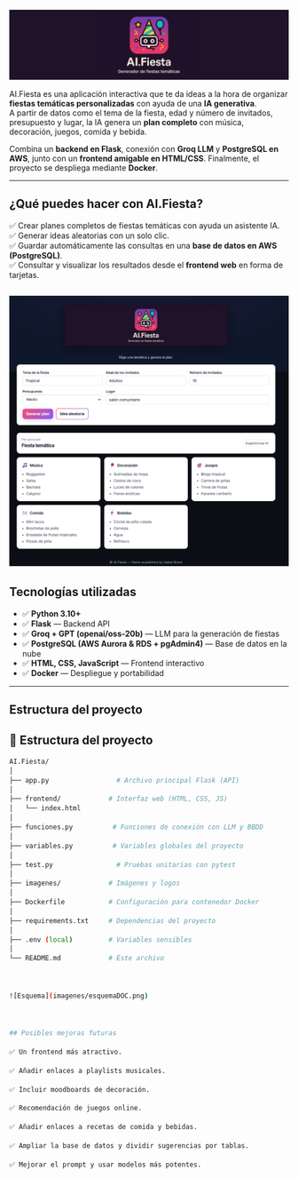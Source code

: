 ![Logo](imagenes/banner.png)

AI.Fiesta es una aplicación interactiva que te da ideas a la hora de organizar **fiestas temáticas personalizadas** con ayuda de una **IA generativa**.  
A partir de datos como el tema de la fiesta, edad y número de invitados, presupuesto y lugar, la IA genera un **plan completo** con música, decoración, juegos, comida y bebida.  

Combina un **backend en Flask**, conexión con **Groq LLM** y **PostgreSQL en AWS**, junto con un **frontend amigable en HTML/CSS**. Finalmente, el proyecto se despliega mediante **Docker**.  

---


## ¿Qué puedes hacer con AI.Fiesta?  

✅ Crear planes completos de fiestas temáticas con ayuda un asistente IA.  
✅ Generar ideas aleatorias con un solo clic.  
✅ Guardar automáticamente las consultas en una **base de datos en AWS (PostgreSQL)**.  
✅ Consultar y visualizar los resultados desde el **frontend web** en forma de tarjetas.  

![Logo](imagenes/Web.png)
---

## Tecnologías utilizadas  

- ✅ **Python 3.10+**  
- ✅ **Flask** — Backend API  
- ✅ **Groq + GPT (openai/oss-20b)** — LLM para la generación de fiestas  
- ✅ **PostgreSQL (AWS Aurora & RDS + pgAdmin4)** — Base de datos en la nube  
- ✅ **HTML, CSS, JavaScript** — Frontend interactivo  
- ✅ **Docker** — Despliegue y portabilidad  

---

## Estructura del proyecto  

## 📂 Estructura del proyecto  

```bash
AI.Fiesta/
│
├── app.py                 # Archivo principal Flask (API)
│  
├── frontend/            # Interfaz web (HTML, CSS, JS)
│   └── index.html
│
├── funciones.py          # Funciones de conexión con LLM y BBDD
│ 
├── variables.py          # Variables globales del proyecto  
│
├── test.py                # Pruebas unitarias con pytest
│ 
├── imagenes/            # Imágenes y logos
│ 
├── Dockerfile           # Configuración para contenedor Docker
│
├── requirements.txt     # Dependencias del proyecto
│
├── .env (local)         # Variables sensibles
│
└── README.md            # Este archivo



![Esquema](imagenes/esquemaDOC.png)



## Posibles mejoras futuras

✅ Un frontend más atractivo.

✅ Añadir enlaces a playlists musicales.

✅ Incluir moodboards de decoración.

✅ Recomendación de juegos online.

✅ Añadir enlaces a recetas de comida y bebidas.

✅ Ampliar la base de datos y dividir sugerencias por tablas.

✅ Mejorar el prompt y usar modelos más potentes.


